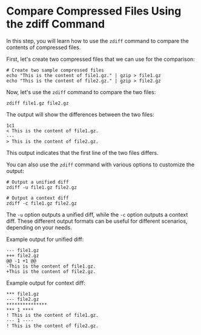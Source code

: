 # Compare Compressed Files Using the zdiff Command

In this step, you will learn how to use the `zdiff` command to compare the contents of compressed files.

First, let's create two compressed files that we can use for the comparison:

```
# Create two sample compressed files
echo "This is the content of file1.gz." | gzip > file1.gz
echo "This is the content of file2.gz." | gzip > file2.gz
```

Now, let's use the `zdiff` command to compare the two files:

```
zdiff file1.gz file2.gz
```

The output will show the differences between the two files:

```
1c1
< This is the content of file1.gz.
---
> This is the content of file2.gz.
```

This output indicates that the first line of the two files differs.

You can also use the `zdiff` command with various options to customize the output:

```
# Output a unified diff
zdiff -u file1.gz file2.gz

# Output a context diff
zdiff -c file1.gz file2.gz
```

The `-u` option outputs a unified diff, while the `-c` option outputs a context diff. These different output formats can be useful for different scenarios, depending on your needs.

Example output for unified diff:

```
--- file1.gz
+++ file2.gz
@@ -1 +1 @@
-This is the content of file1.gz.
+This is the content of file2.gz.
```

Example output for context diff:

```
*** file1.gz
--- file2.gz
***************
*** 1 ****
! This is the content of file1.gz.
--- 1 ----
! This is the content of file2.gz.
```

